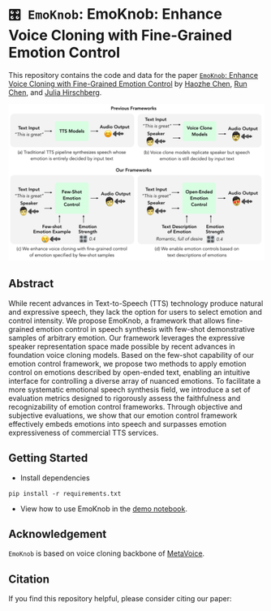 # `🎛️ EmoKnob`: EmoKnob: Enhance Voice Cloning with Fine-Grained Emotion Control

This repository contains the code and data for the paper [`EmoKnob`: Enhance Voice Cloning with Fine-Grained Emotion Control]() by [Haozhe Chen](https://tonychen.xyz/), [Run Chen](https://www.cs.columbia.edu/speech/people.cgi?p=run), and [Julia Hirschberg](https://www.cs.columbia.edu/~julia/).

![EmoKnob Teaser](./assets/emo-knob-teaser-1.svg)


## Abstract

While recent advances in Text-to-Speech (TTS) technology produce natural and expressive speech, they lack the option for users to select emotion and control intensity. We propose EmoKnob, a framework that allows fine-grained emotion control in speech synthesis with few-shot demonstrative samples of arbitrary emotion. Our framework leverages the expressive speaker representation space made possible by recent advances in foundation voice cloning models. Based on the few-shot capability of our emotion control framework, we propose two methods to apply emotion control on emotions described by open-ended text, enabling an intuitive interface for controlling a diverse array of nuanced emotions. To facilitate a more systematic emotional speech synthesis field, we introduce a set of evaluation metrics designed to rigorously assess the faithfulness and recognizability of emotion control frameworks. Through objective and subjective evaluations, we show that our emotion control framework effectively embeds emotions into speech and surpasses emotion expressiveness of commercial TTS services.

## Getting Started

- Install dependencies
```
pip install -r requirements.txt
```

- View how to use EmoKnob in the [demo notebook](./demo.ipynb).

## Acknowledgement

`EmoKnob` is based on voice cloning backbone of [MetaVoice](https://github.com/metavoiceio/metavoice-src).

## Citation
If you find this repository helpful, please consider citing our paper:
